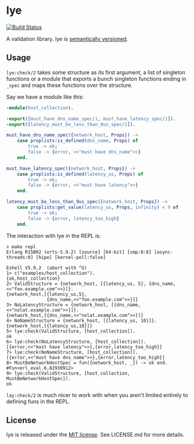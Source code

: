 # lye

[![Build Status](https://travis-ci.org/elementerl/lye.png)](https://travis-ci.org/elementerl/lye)

A validation library. lye is [semantically versioned](http://semver.org/).

## Usage

`lye:check/2` takes some structure as its first argument, a list of singleton
functions or a module that exports a bunch singleton functions ending in
`_spec` and maps these functions over the structure.

Say we have a module like this:

```erlang
-module(host_collection).

-export([must_have_dns_name_spec/1, must_have_latency_spec/1]).
-export([latency_must_be_less_than_9us_spec/1]).

must_have_dns_name_spec({network_host, Props}) ->
    case proplists:is_defined(dns_name, Props) of
        true -> ok;
        false -> {error, <<"must have dns_name">>}
    end.

must_have_latency_spec({network_host, Props}) ->
    case proplists:is_defined(latency_us, Props) of
        true -> ok;
        false -> {error, <<"must have latency">>}
    end.

latency_must_be_less_than_9us_spec({network_host, Props}) ->
    case proplists:get_value(latency_us, Props, infinity) < 9 of
        true -> ok;
        false -> {error, latency_too_high}
    end.
```

The interaction with lye in the REPL is:

```
> make repl
Erlang R15B02 (erts-5.9.2) [source] [64-bit] [smp:8:8] [async-threads:0] [hipe] [kernel-poll:false]

Eshell V5.9.2  (abort with ^G)
1> c("examples/host_collection").
{ok,host_collection}
2> ValidStructure = {network_host, [{latency_us, 5}, {dns_name, <<"foo.example.com">>}]}.
{network_host,[{latency_us,5},
               {dns_name,<<"foo.example.com">>}]}
3> NoLatencyStructure = {network_host, [{dns_name, <<"nolat.example.com">>}]}.
{network_host,[{dns_name,<<"nolat.example.com">>}]}
4> NoNameStructure = {network_host, [{latency_us, 10}]}.
{network_host,[{latency_us,10}]}
5> lye:check(ValidStructure, [host_collection]).
ok
6> lye:check(NoLatencyStructure, [host_collection]).
[{error,<<"must have latency">>},{error,latency_too_high}]
7> lye:check(NoNameStructure, [host_collection]).
[{error,<<"must have dns_name">>},{error,latency_too_high}]
8> MustBeNetworkHostSpec = fun({network_host, _}) -> ok end.
#Fun<erl_eval.6.82930912>
9> lye:check(ValidStructure, [host_collection, MustBeNetworkHostSpec]).
ok
```

`lay:check/2` is much nicer to work with when you aren't limited entirely to
defining funs in the REPL.

## License

lye is released under the [MIT license](http://opensource.org/licenses/MIT). See
LICENSE.md for more details.
